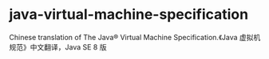 # java-virtual-machine-specification
Chinese translation of The Java® Virtual Machine Specification.《Java 虚拟机规范》中文翻译，Java SE 8 版
